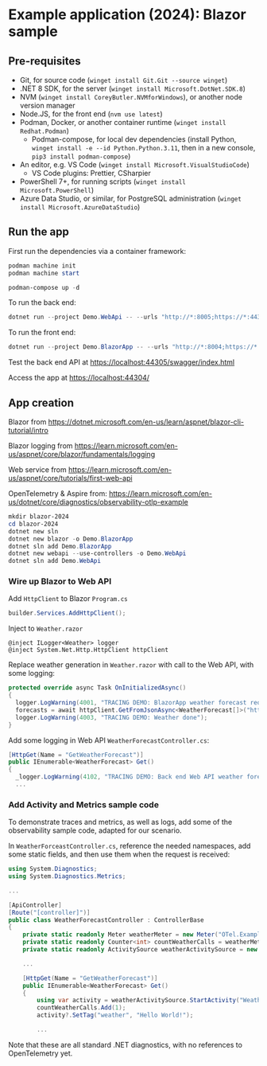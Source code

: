 # Example application (2024): Blazor sample

## Pre-requisites

- Git, for source code (`winget install Git.Git --source winget`)
- .NET 8 SDK, for the server (`winget install Microsoft.DotNet.SDK.8`)
- NVM (`winget install CoreyButler.NVMforWindows`), or another node version manager
- Node.JS, for the front end (`nvm use latest`)
- Podman, Docker, or another container runtime (`winget install Redhat.Podman`)
  - Podman-compose, for local dev dependencies (install Python,
    `winget install -e --id Python.Python.3.11`, then in a new console,
    `pip3 install podman-compose`)
- An editor, e.g. VS Code (`winget install Microsoft.VisualStudioCode`)
  - VS Code plugins: Prettier, CSharpier
- PowerShell 7+, for running scripts (`winget install Microsoft.PowerShell`)
- Azure Data Studio, or similar, for PostgreSQL administration
  (`winget install Microsoft.AzureDataStudio`)

## Run the app

First run the dependencies via a container framework:

```powershell
podman machine init
podman machine start

podman-compose up -d
```

To run the back end:

```powershell
dotnet run --project Demo.WebApi -- --urls "http://*:8005;https://*:44305/"
```

To run the front end:

```powershell
dotnet run --project Demo.BlazorApp -- --urls "http://*:8004;https://*:44304/"
```

Test the back end API at <https://localhost:44305/swagger/index.html>

Access the app at <https://localhost:44304/>

## App creation

Blazor from <https://dotnet.microsoft.com/en-us/learn/aspnet/blazor-cli-tutorial/intro>

Blazor logging from <https://learn.microsoft.com/en-us/aspnet/core/blazor/fundamentals/logging>

Web service from <https://learn.microsoft.com/en-us/aspnet/core/tutorials/first-web-api>

OpenTelemetry & Aspire from: <https://learn.microsoft.com/en-us/dotnet/core/diagnostics/observability-otlp-example>

```powershell
mkdir blazor-2024
cd blazor-2024
dotnet new sln 
dotnet new blazor -o Demo.BlazorApp
dotnet sln add Demo.BlazorApp
dotnet new webapi --use-controllers -o Demo.WebApi
dotnet sln add Demo.WebApi
```

### Wire up Blazor to Web API

Add `HttpClient` to Blazor `Program.cs`

```csharp
builder.Services.AddHttpClient();
```

Inject to `Weather.razor`

```razor
@inject ILogger<Weather> logger
@inject System.Net.Http.HttpClient httpClient
```

Replace weather generation in `Weather.razor` with call to the Web API, with some logging:

```csharp
protected override async Task OnInitializedAsync()
{
  logger.LogWarning(4001, "TRACING DEMO: BlazorApp weather forecast request forwarded");
  forecasts = await httpClient.GetFromJsonAsync<WeatherForecast[]>("https://localhost:44305/WeatherForecast");
  logger.LogWarning(4003, "TRACING DEMO: Weather done");
}
```
Add some logging in Web API `WeatherForecastController.cs`:

```csharp
[HttpGet(Name = "GetWeatherForecast")]
public IEnumerable<WeatherForecast> Get()
{
  _logger.LogWarning(4102, "TRACING DEMO: Back end Web API weather forecast requested");
  ...
```

### Add Activity and Metrics sample code

To demonstrate traces and metrics, as well as logs, add some of the observability sample code, adapted for our scenario.

In `WeatherForceastController.cs`, reference the needed namespaces, add some static fields, and then use them when the request is received:

```csharp
using System.Diagnostics;
using System.Diagnostics.Metrics;

...

[ApiController]
[Route("[controller]")]
public class WeatherForecastController : ControllerBase
{
    private static readonly Meter weatherMeter = new Meter("OTel.Example", "1.0.0");
    private static readonly Counter<int> countWeatherCalls = weatherMeter.CreateCounter<int>("weather.count", description: "Counts the number of times weather was called");
    private static readonly ActivitySource weatherActivitySource = new ActivitySource("OTel.Example");

    ...

    [HttpGet(Name = "GetWeatherForecast")]
    public IEnumerable<WeatherForecast> Get()
    {
        using var activity = weatherActivitySource.StartActivity("WeatherActivity");
        countWeatherCalls.Add(1);
        activity?.SetTag("weather", "Hello World!");

        ...
```

Note that these are all standard .NET diagnostics, with no references to OpenTelemetry yet.




